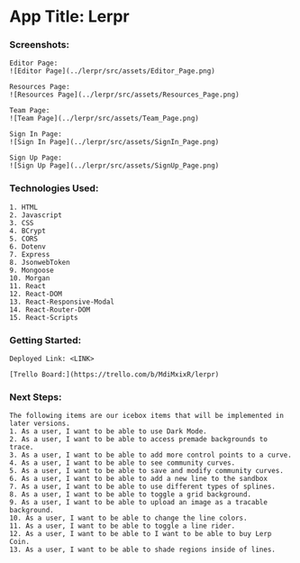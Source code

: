 # App Title: Lerpr

### Screenshots: 
    Editor Page:
    ![Editor Page](../lerpr/src/assets/Editor_Page.png)

    Resources Page:
    ![Resources Page](../lerpr/src/assets/Resources_Page.png)

    Team Page:
    ![Team Page](../lerpr/src/assets/Team_Page.png)

    Sign In Page:
    ![Sign In Page](../lerpr/src/assets/SignIn_Page.png)

    Sign Up Page:
    ![Sign Up Page](../lerpr/src/assets/SignUp_Page.png)

### Technologies Used: 
    1. HTML
    2. Javascript
    3. CSS
    4. BCrypt
    5. CORS
    6. Dotenv
    7. Express
    8. JsonwebToken
    9. Mongoose
    10. Morgan
    11. React
    12. React-DOM
    13. React-Responsive-Modal
    14. React-Router-DOM
    15. React-Scripts

### Getting Started:
    Deployed Link: <LINK>

    [Trello Board:](https://trello.com/b/MdiMxixR/lerpr)

### Next Steps:
    The following items are our icebox items that will be implemented in later versions.
    1. As a user, I want to be able to use Dark Mode.
    2. As a user, I want to be able to access premade backgrounds to trace.
    3. As a user, I want to be able to add more control points to a curve.
    4. As a user, I want to be able to see community curves.
    5. As a user, I want to be able to save and modify community curves.
    6. As a user, I want to be able to add a new line to the sandbox
    7. As a user, I want to be able to use different types of splines.
    8. As a user, I want to be able to toggle a grid background.
    9. As a user, I want to be able to upload an image as a tracable background.
    10. As a user, I want to be able to change the line colors.
    11. As a user, I want to be able to toggle a line rider.
    12. As a user, I want to be able to I want to be able to buy Lerp Coin.
    13. As a user, I want to be able to shade regions inside of lines.